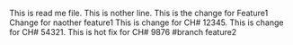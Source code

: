 This is read me file.
This is nother line.
This is the change for Feature1
Change for naother feature1
This is change for CH# 12345.
This is change for CH# 54321.
This is hot fix for CH# 9876 #branch feature2
